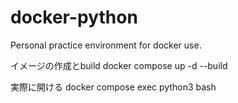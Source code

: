 # docker-python

Personal practice environment for docker use.


イメージの作成とbuild
docker compose up -d --build

実際に開ける
docker compose exec python3 bash